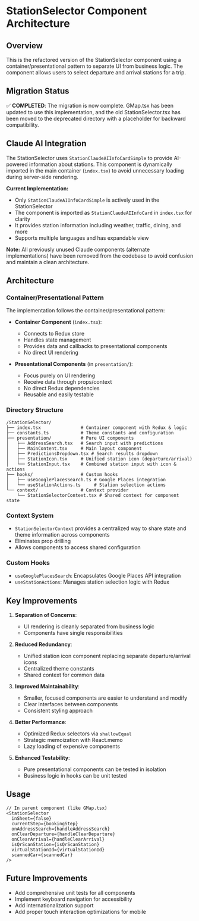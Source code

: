 # StationSelector Component Architecture

## Overview

This is the refactored version of the StationSelector component using a container/presentational pattern to separate UI from business logic. The component allows users to select departure and arrival stations for a trip.

## Migration Status

✅ **COMPLETED**: The migration is now complete. GMap.tsx has been updated to use this implementation, and the old StationSelector.tsx has been moved to the deprecated directory with a placeholder for backward compatibility.

## Claude AI Integration

The StationSelector uses `StationClaudeAIInfoCardSimple` to provide AI-powered information about stations. This component is dynamically imported in the main container (`index.tsx`) to avoid unnecessary loading during server-side rendering.

**Current Implementation:**
- Only `StationClaudeAIInfoCardSimple` is actively used in the StationSelector
- The component is imported as `StationClaudeAIInfoCard` in `index.tsx` for clarity
- It provides station information including weather, traffic, dining, and more
- Supports multiple languages and has expandable view

**Note:** All previously unused Claude components (alternate implementations) have been removed from the codebase to avoid confusion and maintain a clean architecture.

## Architecture

### Container/Presentational Pattern

The implementation follows the container/presentational pattern:

- **Container Component** (`index.tsx`): 
  - Connects to Redux store
  - Handles state management
  - Provides data and callbacks to presentational components
  - No direct UI rendering

- **Presentational Components** (in `presentation/`):
  - Focus purely on UI rendering
  - Receive data through props/context
  - No direct Redux dependencies
  - Reusable and easily testable

### Directory Structure

```
/StationSelector/
├── index.tsx               # Container component with Redux & logic
├── constants.ts            # Theme constants and configuration
├── presentation/           # Pure UI components
│   ├── AddressSearch.tsx   # Search input with predictions
│   ├── MainContent.tsx     # Main layout component
│   ├── PredictionsDropdown.tsx # Search results dropdown
│   ├── StationIcon.tsx     # Unified station icon (departure/arrival)
│   └── StationInput.tsx    # Combined station input with icon & actions
├── hooks/                  # Custom hooks
│   ├── useGooglePlacesSearch.ts # Google Places integration
│   └── useStationActions.ts     # Station selection actions
└── context/                # Context provider
    └── StationSelectorContext.tsx # Shared context for component state
```

### Context System

- `StationSelectorContext` provides a centralized way to share state and theme information across components
- Eliminates prop drilling
- Allows components to access shared configuration

### Custom Hooks

- `useGooglePlacesSearch`: Encapsulates Google Places API integration
- `useStationActions`: Manages station selection logic with Redux

## Key Improvements

1. **Separation of Concerns**:
   - UI rendering is cleanly separated from business logic
   - Components have single responsibilities

2. **Reduced Redundancy**:
   - Unified station icon component replacing separate departure/arrival icons
   - Centralized theme constants
   - Shared context for common data

3. **Improved Maintainability**:
   - Smaller, focused components are easier to understand and modify
   - Clear interfaces between components
   - Consistent styling approach

4. **Better Performance**:
   - Optimized Redux selectors via `shallowEqual`
   - Strategic memoization with React.memo
   - Lazy loading of expensive components

5. **Enhanced Testability**:
   - Pure presentational components can be tested in isolation
   - Business logic in hooks can be unit tested

## Usage

```tsx
// In parent component (like GMap.tsx)
<StationSelector
  inSheet={false}
  currentStep={bookingStep}
  onAddressSearch={handleAddressSearch}
  onClearDeparture={handleClearDeparture}
  onClearArrival={handleClearArrival}
  isQrScanStation={isQrScanStation}
  virtualStationId={virtualStationId}
  scannedCar={scannedCar}
/>
```

## Future Improvements

- Add comprehensive unit tests for all components
- Implement keyboard navigation for accessibility
- Add internationalization support
- Add proper touch interaction optimizations for mobile